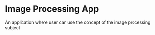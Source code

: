 # Image Processing App
 An application where user can use the concept of the image processing subject
